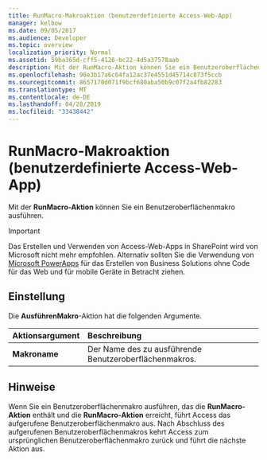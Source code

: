 ```yaml
---
title: RunMacro-Makroaktion (benutzerdefinierte Access-Web-App)
manager: kelbow
ms.date: 09/05/2017
ms.audience: Developer
ms.topic: overview
localization_priority: Normal
ms.assetid: 59ba365d-cff5-4126-bc22-4d5a37578aab
description: Mit der RunMacro-Aktion können Sie ein Benutzeroberflächenmakro ausführen.
ms.openlocfilehash: 98e3b17a6c64fa12ac37e4551d45714c873f5ccb
ms.sourcegitcommit: 8657170d071f9bcf680aba50b9c07f2a4fb82283
ms.translationtype: MT
ms.contentlocale: de-DE
ms.lasthandoff: 04/28/2019
ms.locfileid: "33438442"
---
```

# <a name="runmacro-macro-action-access-custom-web-app"></a>RunMacro-Makroaktion (benutzerdefinierte Access-Web-App)

Mit der **RunMacro-Aktion** können Sie ein Benutzeroberflächenmakro ausführen. 
  
> [!IMPORTANT]
> Das Erstellen und Verwenden von Access-Web-Apps in SharePoint wird von Microsoft nicht mehr empfohlen. Alternativ sollten Sie die Verwendung von [Microsoft PowerApps](https://powerapps.microsoft.com/en-us/) für das Erstellen von Business Solutions ohne Code für das Web und für mobile Geräte in Betracht ziehen. 
  
## <a name="setting"></a>Einstellung

Die **AusführenMakro**-Aktion hat die folgenden Argumente. 
  
|**Aktionsargument**|**Beschreibung**|
|:-----|:-----|
|**Makroname** <br/> |Der Name des zu ausführende Benutzeroberflächenmakros.  <br/> |
   
## <a name="remarks"></a>Hinweise

Wenn Sie ein Benutzeroberflächenmakro ausführen, das die **RunMacro-Aktion** enthält und die **RunMacro-Aktion** erreicht, führt Access das aufgerufene Benutzeroberflächenmakro aus. Nach Abschluss des aufgerufenen Benutzeroberflächenmakros kehrt Access zum ursprünglichen Benutzeroberflächenmakro zurück und führt die nächste Aktion aus. 
  

